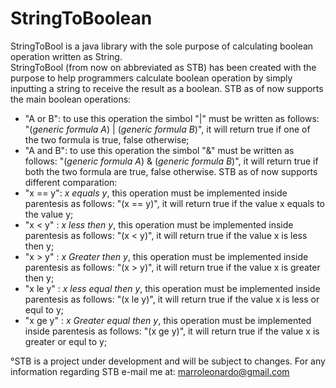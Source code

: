 # StringToBoolean
StringToBool is a java library with the sole purpose of calculating boolean operation written as String.  
StringToBool (from now on abbreviated as STB) has been created with the purpose to help programmers calculate boolean operation by simply inputting a string to receive 
the result as a boolean.
STB as of now supports the main boolean operations:
- "A or B": to use this operation the simbol "|" must be written as follows: "(*generic formula A*) | (*generic formula B*)", it will return true if one 
of the two formula is true, false otherwise;
- "A and B": to use this operation the simbol "&" must be written as follows: "(*generic formula A*) & (*generic formula B*)", it will return true if both 
the two formula are true, false otherwise.
STB as of now supports different comparation:
- "x == y": *x equals y*, this operation must be implemented inside parentesis as follows: "(x == y)", it will return true if the value x equals to the value y;
- "x < y" : *x less then y*, this operation must be implemented inside parentesis as follows: "(x < y)", it will return true if the value x is less then y;
- "x > y" : *x Greater then y*, this operation must be implemented inside parentesis as follows: "(x > y)", it will return true if the value x is greater then y;
- "x le y" : *x less equal then y*, this operation must be implemented inside parentesis as follows: "(x le y)", it will return true if the value x is less or equl to y;
- "x ge y" : *x Greater equal then y*, this operation must be implemented inside parentesis as follows: "(x ge y)", it will return true if the value x is greater or equl to y;

°STB is a project under development and will be subject to changes. 
For any information regarding STB e-mail me at: marroleonardo@gmail.com
